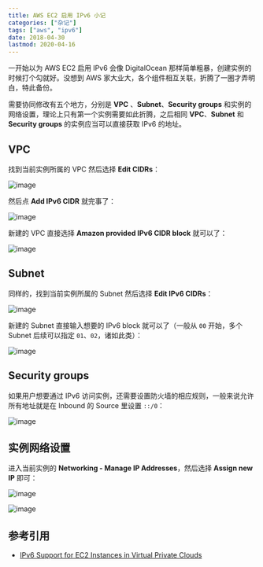 ```yaml
---
title: AWS EC2 启用 IPv6 小记 
categories: ["杂记"]
tags: ["aws", "ipv6"]
date: 2018-04-30
lastmod: 2020-04-16
---
```


一开始以为 AWS EC2 启用 IPv6 会像 DigitalOcean 那样简单粗暴，创建实例的时候打个勾就好。没想到 AWS 家大业大，各个组件相互关联，折腾了一圈才弄明白，特此备份。

需要协同修改有五个地方，分别是 **VPC** 、**Subnet**、**Security groups** 和实例的网络设置，理论上只有第一个实例需要如此折腾，之后相同 **VPC**、**Subnet** 和 **Security groups** 的实例应当可以直接获取 IPv6 的地址。

## VPC

找到当前实例所属的 VPC 然后选择 **Edit CIDRs**：

![image](https://user-images.githubusercontent.com/2946214/39459969-a49a6b38-4ccd-11e8-9fc0-2e3fd44c9eea.png)

然后点 **Add IPv6 CIDR** 就完事了：

![image](https://user-images.githubusercontent.com/2946214/39460133-dbf6b126-4cce-11e8-967e-bbcecc73f386.png)


新建的 VPC 直接选择 **Amazon provided IPv6 CIDR block** 就可以了：

![image](https://user-images.githubusercontent.com/2946214/39460076-76f7a6e0-4cce-11e8-86be-08066604d587.png)

## Subnet

同样的，找到当前实例所属的 Subnet 然后选择 **Edit IPv6 CIDRs**：

![image](https://user-images.githubusercontent.com/2946214/39460229-d3fe48a2-4ccf-11e8-8bcd-60ddba4f610f.png)


新建的 Subnet 直接输入想要的 IPv6 block 就可以了（一般从 `00` 开始，多个 Subnet 后续可以指定 `01`、`02`，诸如此类）：

![image](https://user-images.githubusercontent.com/2946214/39460196-85ed9ff0-4ccf-11e8-9b4d-9701f1ef0466.png)

## Security groups

如果用户想要通过 IPv6 访问实例，还需要设置防火墙的相应规则，一般来说允许所有地址就是在 Inbound 的 Source 里设置 `::/0`：

![image](https://user-images.githubusercontent.com/2946214/39460353-ced5683c-4cd0-11e8-9ebf-1f1004d8e8f3.png)

## 实例网络设置

进入当前实例的 **Networking - Manage IP Addresses**，然后选择 **Assign new IP** 即可：

![image](https://user-images.githubusercontent.com/2946214/39460560-535d97b8-4cd2-11e8-8a6a-5ec18ad3c2f2.png)

![image](https://user-images.githubusercontent.com/2946214/39460590-8af95464-4cd2-11e8-98c1-06f067671e77.png)

## 参考引用

- [IPv6 Support for EC2 Instances in Virtual Private Clouds](https://aws.amazon.com/blogs/aws/new-ipv6-support-for-ec2-instances-in-virtual-private-clouds/)